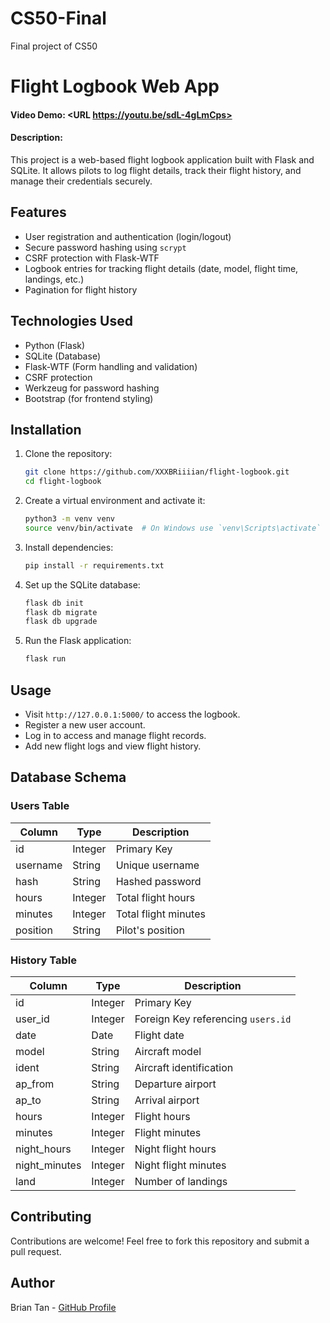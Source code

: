 # CS50-Final
Final project of CS50

# Flight Logbook Web App
#### Video Demo:  <URL https://youtu.be/sdL-4gLmCps>
#### Description:

This project is a web-based flight logbook application built with Flask and SQLite. It allows pilots to log flight details, track their flight history, and manage their credentials securely.

## Features

- User registration and authentication (login/logout)
- Secure password hashing using `scrypt`
- CSRF protection with Flask-WTF
- Logbook entries for tracking flight details (date, model, flight time, landings, etc.)
- Pagination for flight history

## Technologies Used

- Python (Flask)
- SQLite (Database)
- Flask-WTF (Form handling and validation)
- CSRF protection
- Werkzeug for password hashing
- Bootstrap (for frontend styling)

## Installation

1. Clone the repository:
   ```sh
   git clone https://github.com/XXXBRiiiian/flight-logbook.git
   cd flight-logbook
   ```
2. Create a virtual environment and activate it:
   ```sh
   python3 -m venv venv
   source venv/bin/activate  # On Windows use `venv\Scripts\activate`
   ```
3. Install dependencies:
   ```sh
   pip install -r requirements.txt
   ```
4. Set up the SQLite database:
   ```sh
   flask db init
   flask db migrate
   flask db upgrade
   ```
5. Run the Flask application:
   ```sh
   flask run
   ```

## Usage

- Visit `http://127.0.0.1:5000/` to access the logbook.
- Register a new user account.
- Log in to access and manage flight records.
- Add new flight logs and view flight history.

## Database Schema

### Users Table

| Column   | Type    | Description          |
|----------|-------- |----------------------|
| id       | Integer | Primary Key          |
| username | String  | Unique username      |
| hash     | String  | Hashed password      |
| hours    | Integer | Total flight hours   |
| minutes  | Integer | Total flight minutes |
| position | String  | Pilot's position     |

### History Table

| Column        | Type    | Description                        |
|---------------|-------- |------------------------------------|
| id            | Integer | Primary Key                        |
| user_id       | Integer | Foreign Key referencing `users.id` |
| date          | Date    | Flight date                        |
| model         | String  | Aircraft model                     |
| ident         | String  | Aircraft identification            |
| ap_from       | String  | Departure airport                  |
| ap_to         | String  | Arrival airport                    |
| hours         | Integer | Flight hours                       |
| minutes       | Integer | Flight minutes                     |
| night_hours   | Integer | Night flight hours                 |
| night_minutes | Integer | Night flight minutes               |
| land          | Integer | Number of landings                 |

## Contributing

Contributions are welcome! Feel free to fork this repository and submit a pull request.


## Author

Brian Tan - [GitHub Profile](https://github.com/XXXBRiiiian)

